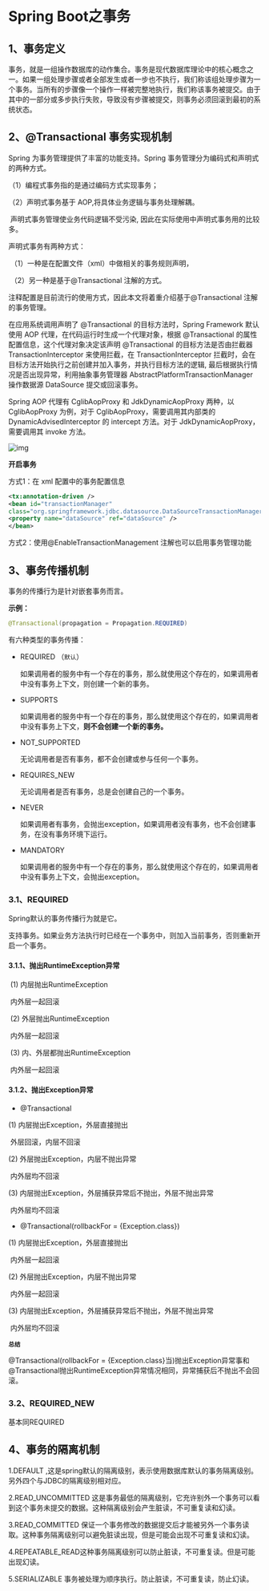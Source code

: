 # Spring Boot之事务

## 1、事务定义

事务，就是一组操作数据库的动作集合。事务是现代数据库理论中的核心概念之一。如果一组处理步骤或者全部发生或者一步也不执行，我们称该组处理步骤为一个事务。当所有的步骤像一个操作一样被完整地执行，我们称该事务被提交。由于其中的一部分或多步执行失败，导致没有步骤被提交，则事务必须回滚到最初的系统状态。

## 2、@Transactional 事务实现机制

 Spring 为事务管理提供了丰富的功能支持。Spring 事务管理分为编码式和声明式的两种方式。

   （1）编程式事务指的是通过编码方式实现事务；

   （2）声明式事务基于 AOP,将具体业务逻辑与事务处理解耦。

​    声明式事务管理使业务代码逻辑不受污染, 因此在实际使用中声明式事务用的比较多。

   声明式事务有两种方式：

​    （1）一种是在配置文件（xml）中做相关的事务规则声明，

​    （2）另一种是基于@Transactional 注解的方式。

   注释配置是目前流行的使用方式，因此本文将着重介绍基于@Transactional 注解的事务管理。

 在应用系统调用声明了 @Transactional 的目标方法时，Spring Framework 默认使用 AOP 代理，在代码运行时生成一个代理对象，根据 @Transactional 的属性配置信息，这个代理对象决定该声明 @Transactional 的目标方法是否由拦截器 TransactionInterceptor 来使用拦截，在 TransactionInterceptor 拦截时，会在目标方法开始执行之前创建并加入事务，并执行目标方法的逻辑, 最后根据执行情况是否出现异常，利用抽象事务管理器 AbstractPlatformTransactionManager 操作数据源 DataSource 提交或回滚事务。

   Spring AOP 代理有 CglibAopProxy 和 JdkDynamicAopProxy 两种，以 CglibAopProxy 为例，对于 CglibAopProxy，需要调用其内部类的 DynamicAdvisedInterceptor 的 intercept 方法。对于 JdkDynamicAopProxy，需要调用其 invoke 方法。


![img](https://img-blog.csdnimg.cn/20191104135149638.png?x-oss-process=image/watermark,type_ZmFuZ3poZW5naGVpdGk,shadow_10,text_aHR0cHM6Ly9ibG9nLmNzZG4ubmV0L3lhbmd5YW5neWU=,size_16,color_FFFFFF,t_70)

**开启事务**

方式1：在 xml 配置中的事务配置信息

```xml
<tx:annotation-driven />
<bean id="transactionManager"
class="org.springframework.jdbc.datasource.DataSourceTransactionManager">
<property name="dataSource" ref="dataSource" />
</bean>
```

方式2：使用@EnableTransactionManagement 注解也可以启用事务管理功能

## 3、事务传播机制

事务的传播行为是针对嵌套事务而言。

**示例：**

```java
@Transactional(propagation = Propagation.REQUIRED)
```

有六种类型的事务传播：

- REQUIRED （`默认`）

    如果调用者的服务中有一个存在的事务，那么就使用这个存在的，如果调用者中没有事务上下文，则创建一个新的事务。

- SUPPORTS

    如果调用者的服务中有一个存在的事务，那么就使用这个存在的，如果调用者中没有事务上下文，**则不会创建一个新的事务。**

-  NOT_SUPPORTED

    无论调用者是否有事务，都不会创建或参与任何一个事务。

- REQUIRES_NEW

    无论调用者是否有事务，总是会创建自己的一个事务。

- NEVER

    如果调用者有事务，会抛出exception，如果调用者没有事务，也不会创建事务，在没有事务环境下运行。

- MANDATORY

    如果调用者的服务中有一个存在的事务，那么就使用这个存在的，如果调用者中没有事务上下文，会抛出exception。

### 3.1、REQUIRED

Spring默认的事务传播行为就是它。

支持事务。如果业务方法执行时已经在一个事务中，则加入当前事务，否则重新开启一个事务。

#### 3.1.1、抛出RuntimeException异常

​	(1) 内层抛出RuntimeException

​		内外层一起回滚

​	(2) 外层抛出RuntimeException

​	内外层一起回滚

​	(3) 内、外层都抛出RuntimeException

​	内外层一起回滚

#### 3.1.2、抛出Exception异常

- @Transactional

(1) 内层抛出Exception，外层直接抛出

​	外层回滚，内层不回滚

(2) 外层抛出Exception，内层不抛出异常

​	内外层均不回滚

(3) 内层抛出Exception，外层捕获异常后不抛出，外层不抛出异常

​	内外层均不回滚



- @Transactional(rollbackFor = {Exception.class})

(1) 内层抛出Exception，外层直接抛出

​	内外层一起回滚

(2) 外层抛出Exception，内层不抛出异常

​	内外层一起回滚

(3) 内层抛出Exception，外层捕获异常后不抛出，外层不抛出异常

​	内外层均不回滚

**`总结`**

@Transactional(rollbackFor = {Exception.class}当)抛出Exception异常事和@Transactional抛出RuntimeException异常情况相同，异常捕获后不抛出不会回滚。



### 3.2、REQUIRED_NEW

基本同REQUIRED



## 4、事务的隔离机制

1.DEFAULT ,这是spring默认的隔离级别，表示使用数据库默认的事务隔离级别。另外四个与JDBC的隔离级别相对应。

2.READ_UNCOMMITTED 这是事务最低的隔离级别，它充许别外一个事务可以看到这个事务未提交的数据。这种隔离级别会产生脏读，不可重复读和幻读。

3.READ_COMMITTED 保证一个事务修改的数据提交后才能被另外一个事务读取。这种事务隔离级别可以避免脏读出现，但是可能会出现不可重复读和幻读。

4.REPEATABLE_READ这种事务隔离级别可以防止脏读，不可重复读。但是可能出现幻读。

5.SERIALIZABLE 事务被处理为顺序执行。防止脏读，不可重复读，防止幻读。
























































